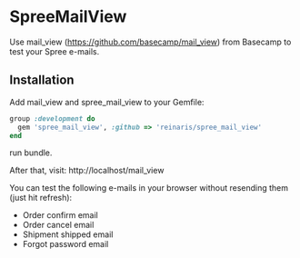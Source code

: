 SpreeMailView
=============

Use mail_view (https://github.com/basecamp/mail_view) from Basecamp to test your Spree e-mails.

Installation
------------

Add mail_view and spree_mail_view to your Gemfile:

```ruby
group :development do
  gem 'spree_mail_view', :github => 'reinaris/spree_mail_view'
end
```

run bundle.

After that, visit:
http://localhost/mail_view

You can test the following e-mails in your browser without resending them (just hit refresh):
- Order confirm email
- Order cancel email
- Shipment shipped email
- Forgot password email
